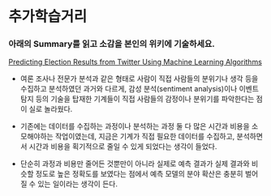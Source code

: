 # 추가학습거리

### 아래의 Summary를 읽고 소감을 본인의 위키에 기술하세요.
[Predicting Election Results from Twitter Using Machine Learning Algorithms](https://www.researchgate.net/publication/343310126_Predicting_Election_Results_from_Twitter_Using_Machine_Learning_Algorithms)

- 여론 조사나 전문가 분석과 같은 형태로 사람이 직접 사람들의 분위기나 생각 등을 수집하고 분석하였던 과거와 다르게, 감성 분석(sentiment analysis)이나 이벤트 탐지 등의 기술을 탑재한 기계들이 직접 사람들의 감정이나 분위기를 파악한다는 점이 실로 놀라웠다.
  
- 기존에는 데이터를 수집하는 과정이나 분석하는 과정 둘 다 많은 시간과 비용을 소모해야하는 작업이였는데, 지금은 기계가 직접 필요한 데이터를 수집하고, 분석하면서 시간과 비용을 획기적으로 줄일 수 있게 되었다는 생각이 들었다.
  
- 단순히 과정과 비용만 줄어든 것뿐만이 아니라 실제로 예측 결과가 실제 결과와 비슷할 정도로 높은 정확도를 보였다는 점에서 예측 모델의 분야 확산은 충분히 벌어질 수 있는 일이라는 생각이 든다.
